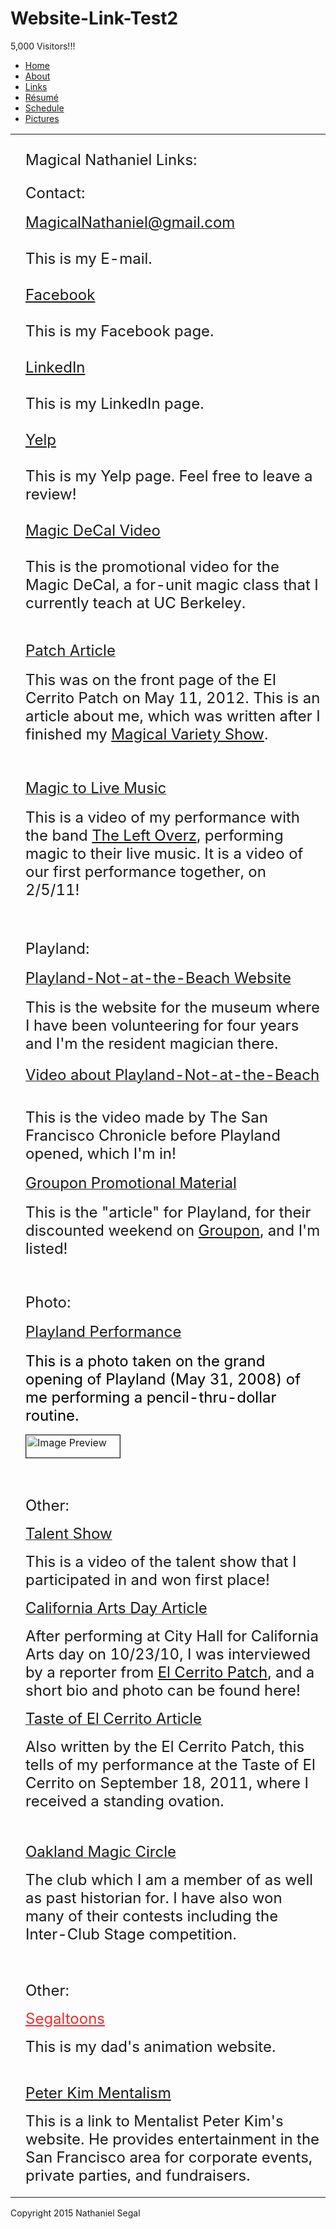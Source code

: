 # Website-Link-Test2


<!DOCTYPE html
  PUBLIC "-//W3C//DTD HTML 4.01 Transitional//EN" "http://www.w3.org/TR/html4/loose.dtd">
<html><head>
      <meta http-equiv="Content-Type" content="text/html; charset=UTF-8">
   <meta name="author" content="Steve Segal"><meta name="description" content="Magical Nathaniel website"><meta name="keywords" content="Magical Nathaniel, Magical, Nathaniel, Magic, Nathaniel Segal"><title>Links - Magical Nathaniel</title><link rel="stylesheet" type="text/css" media="all" href="main.css"><link rel="stylesheet" type="text/css" media="all" href="colorschemes/colorscheme7/colorscheme.css"><link rel="stylesheet" type="text/css" media="all" href="style.css"><script type="text/javascript" src="live_tinc.js"></script></head><body id="main_body"><div id="container"><div id="header"><div id="key_visual"><div id="slogan">5,000 Visitors!!!</div><div id="logo"></div></div></div><div id="main_nav_container"><ul id="main_nav_list"><li><a class="main_nav_item" href="1.html" id="mni2" shape="rect">Home</a></li><li><a class="main_nav_item" href="3.html" id="mni2" shape="rect">About</a></li><li><a class="main_nav_active_item" href="2.html" id="mnai1" shape="rect">Links</a></li><li><a class="main_nav_item" href="4.html" id="mni2" shape="rect">Résumé</a></li><li><a class="main_nav_item" href="5.html" id="mni2" shape="rect">Schedule</a></li><li><a class="main_nav_item" href="6.html" id="mni2" shape="rect">Pictures</a></li></ul></div><div id="main_container"><table id="layout_table"><tr><td colspan="1" id="sub_nav_column" rowspan="1"><div id="left_column_container"><div id="sub_container1"></div></div></td><td colspan="1" id="content_column" rowspan="1"><div id="sub_container2"><div class="content" id="content_container"><p></p><span style="font-size:24px;"><span style="font-size:24px;"><span style="font-size:24px;"><p><span style="font-size:24px !important;">
        Magical Nathaniel Links: </span><br></p><p></p><span style="font-size:18px;"><span style="font-size:18px;"><span style="font-size:18px;"><p><span style="font-size:24px;">Contact: <br></span></p></span></span></span></span></span></span><div style="text-align:center;"><div style="text-align:left;"><a href="mailto:magicalnathaniel@gmail"><span style="font-size:24px;"><span style="font-size:24px;"><span style="font-size:24px;"><span style="font-size:18px;"><span style="font-size:18px;"><span style="font-size:18px;"><p></p></span></span></span></span></span></span></a><a href="mailto:magicalnathaniel@gmail.com"><span style="font-size:18px;"><span style="font-size:24px;">MagicalNathaniel@gmail.com</span></span></a><br><span style="font-size:18px;"><span style="font-size:24px;"><br></span></span><span style="font-size:18px;"><span style="font-size:24px;">This is my E-mail.<br><br><a href="http://www.facebook.com/pages/Magical-Nathaniel/173611996031725" target="_blank">Facebook</a><br><br>This is my Facebook page.<br><br><a target="_blank" href="http://www.linkedin.com/pub/magical-nathaniel/5b/b37/351">LinkedIn</a><br><br>This is my LinkedIn page.</span></span></div><div style="text-align:left;"><span style="font-size:18px;"><span style="font-size:24px;"><br></span></span></div><div style="text-align:left;"><span style="font-size:18px;"><span style="font-size:24px;"><a href="http://www.yelp.com/biz/magical-nathaniel-el-cerrito-2" target="_blank">Yelp</a></span></span></div><div style="text-align:left;"><span style="font-size:18px;"><span style="font-size:24px;"><br></span></span></div><div style="text-align:left;"><span style="font-size:18px;"><span style="font-size:24px;">This is my Yelp page. Feel free to leave a review!<br><br><a href="https://www.youtube.com/watch?v=zg8zHw_SVnA&amp;feature=youtu.be" target="_blank">Magic DeCal Video</a></span></span></div><div style="text-align:left;"><span style="font-size:18px;"><span style="font-size:24px;"><br></span></span></div><div style="text-align:left;"><span style="font-size:18px;"><span style="font-size:24px;">This is the promotional video for the Magic DeCal, a for-unit magic class that I currently teach at UC Berkeley.<br><br><span style="font-size:24px;"><span style="font-size:24px;"><span style="font-size:24px;"><span style="font-size:18px;"><span style="font-size:18px;"><span style="font-size:18px;"><span style="font-size:18px;"><span style="font-size:18px;"><span style="font-size:18px;"><span style="font-size:24px;"><span style="font-size:24px;"><span style="font-size:24px;"><span style="font-size:18px;"><span style="font-size:18px;"><span style="font-size:18px;"><span style="font-size:18px;"><span style="font-size:18px;"><span style="font-size:18px;"><span style="font-size:24px;"><span style="font-size:24px;"><span style="font-size:18px;"><span style="font-size:18px;"><span style="font-size:18px;"><span style="font-size:18px;"><span style="font-size:18px;"><span style="font-size:18px;"><p><a href="http://elcerrito.patch.com/articles/nathaniel-segal-el-cerrito-high-school-student-and-resident-playland-magician" target="_blank"><span style="font-size:24px;"><span style="font-size:24px;"><span style="font-size:24px;"><span style="font-size:18px;"><span style="font-size:18px;"><span style="font-size:18px;"><span style="font-size:18px;"><span style="font-size:18px;"><span style="font-size:18px;"><span style="font-size:24px;">Patch Article</span></span></span></span></span></span></span></span></span></span></a></p><p><span style="font-size:24px;"><span style="font-size:24px;"><span style="font-size:24px;"><span style="font-size:18px;"><span style="font-size:18px;"><span style="font-size:18px;"><span style="font-size:18px;"><span style="font-size:18px;"><span style="font-size:18px;"><span style="font-size:24px;">This
 was on the front page of the El Cerrito Patch on May 11, 2012. This is 
an article about me, which was written after I finished my <a href="7.html">Magical 
Variety Show</a>.</span></span></span></span></span></span></span></span></span></span></p><p><br></p><p><a href="http://www.youtube.com/watch?v=grUc8GC9rqQ" target="_blank"><span style="font-size:24px;"><span style="font-size:24px;"><span style="font-size:24px;"><span style="font-size:18px;"><span style="font-size:18px;"><span style="font-size:18px;"><span style="font-size:18px;"><span style="font-size:18px;"><span style="font-size:18px;"><span style="font-size:24px;">Magic to Live Music </span></span></span></span></span></span></span></span></span></span></a></p><p><span style="font-size:24px;"><span style="font-size:24px !important;">This is a video of my performance with the band <a target="_blank" href="http://www.facebook.com/pages/The-Left-Overs-of-El-Sob/303404497059?">The Left Overz</a>, performing magic to their live music. It is </span>a <span style="font-size:24px;">video </span>of our first performance together, on 2/5/11!</span></p></span></span></span></span></span></span></span></span></span></span></span></span></span></span></span></span></span></span></span></span></span></span></span></span></span></span></span><span style="font-size:24px;"><span style="font-size:24px;"><br></span></span></span> </div></div><span style="font-size:24px;"><span style="font-size:24px;"><span style="font-size:24px;"><span style="font-size:18px;"><span style="font-size:18px;"><span style="font-size:18px;"><span style="font-size:18px;"><span style="font-size:18px;"><span style="font-size:18px;"><p><span style="font-size:24px;">Playland: <br></span></p><p><a target="_blank" href="http://www.playland-not-at-the-beach.org/"><span style="font-size:24px;">Playland-Not-at-the-Beach Website</span></a></p><span style="font-size:24px;">This is the website for the museum where I have been volunteering for four years and I'm the resident magician there.</span></span></span></span></span></span></span></span></span></span><span style="font-size:24px;"><span style="font-size:24px;"><span style="font-size:24px;"><span style="font-size:18px;"></span></span></span></span><span style="font-size:24px;"><span style="font-size:24px;"><span style="font-size:24px;"><span style="font-size:18px;"><span style="font-size:18px;"><span style="font-size:18px;"><span style="font-size:18px;"><span style="font-size:18px;"><span style="font-size:18px;"><br></span></span></span></span></span></span></span></span></span><span style="font-size:18px;"><span style="font-size:18px;"><span style="font-size:18px;"><span style="font-size:18px;"><span style="font-size:18px;"><span style="font-size:18px;"><span style="font-size:18px;"><span style="font-size:18px;"><span style="font-size:18px;"><span style="font-size:18px;"><span style="font-size:18px;"><span style="font-size:24px;"><span style="font-size:24px;"><span style="font-size:24px;"><span style="font-size:24px;"><span style="font-size:24px;"><span style="font-size:24px;"><span style="font-size:24px;"><span style="font-size:24px;"><span style="font-size:24px;"><span style="font-size:24px;"><span style="font-size:24px;"><span style="font-size:18px !important;"><br><a href="http://www.sfgate.com/cgi-bin/object/article?f=/c/a/2008/05/31/BAA91105GG.DTL&amp;o=0" target="_blank"><span style="font-size:24px;">Video about Playland-Not-at-the-Beach</span></a><br><br></span></span></span></span></span></span></span></span></span></span></span></span></span></span></span></span></span></span></span></span></span></span></span><span style="font-size:24px;"><span style="font-size:24px;"><span style="font-size:24px;"><span style="font-size:18px;"><span style="font-size:18px;"><span style="font-size:18px;"><span style="font-size:18px;"><span style="font-size:18px;"><span style="font-size:18px;"><p><span style="font-size:24px;">This is the video made by The San Francisco Chronicle before Playland opened, which I'm in!</span></p><p><a target="_blank" href="http://www.groupon.com/deals/playland-not-at-the-beach-san-francisco"><span style="font-size:24px;">Groupon Promotional Material</span></a></p><p><span style="font-size:24px;">This is the "article" for Playland, for their discounted weekend on <a target="_blank" href="http://www.groupon.com/san-francisco/">Groupon</a>, and I'm listed!</span></p><p><br></p><p><span style="font-size:24px;">Photo:&nbsp;</span></p><p><a href="http://images.search.yahoo.com/images/view?back=http%3A%2F%2Fimages.search.yahoo.com%2Fsearch%2Fimages%3Fei%3DUTF-8%26p%3DMagical%2520Nathaniel%26y%3DSearch%26fr2%3Dtab-web%26fr%3Dyfp-t-501&amp;w=500&amp;h=121&amp;imgurl=static.flickr.com%2F3293%2F2540605638_f208f881bf.jpg&amp;rurl=http%3A%2F%2Fwww.flickr.com%2Fphotos%2Fmisterken%2F2540605638%2F&amp;size=63.3kB&amp;name=8645+Magical+Nathaniel+and+the+Dollar+Bill&amp;p=Magical+Nathaniel&amp;type=JPG&amp;oid=ea2a742d29289866&amp;fusr=misterken&amp;tit=8645+Magical+Nathaniel+and+the+Dollar+Bill&amp;hurl=http%3A%2F%2Fwww.flickr.com%2Fphotos%2Fmisterken%2F&amp;no=3&amp;sigr=11if2ndfn&amp;sigi=11gmvrj2t&amp;sigb=13dsufbev&amp;sigh=117m05n6g&amp;tt=19" target="_blank"><span style="font-size:24px;">Playland Performance</span></a></p></span></span></span></span></span></span></span></span></span><p class="MsoNormal"><span style="font-size:24px;color:windowtext;text-decoration:none;">This is a photo taken on the grand opening of Playland (May 31, 2008) of me performing a
pencil-thru-dollar routine.</span></p>

<span style="font-size:24px;"><span style="font-size:24px;"><span style="font-size:24px;"><span style="font-size:18px;"><span style="font-size:18px;"><span style="font-size:18px;"><span style="font-size:18px;"><span style="font-size:18px;"><span style="font-size:18px;"><p><a href="http://rds.yahoo.com/_ylt=A9G_bI.WkoJIVjoBxJOjzbkF/SIG=126vuj7fs/EXP=1216603158/**http%3A//www.flickr.com/photos/misterken/2540605638/" target="_top" class="yschthmb" id="yschthumb"><img width="150" height="36" border="1" alt="Image Preview" src="http://static.flickr.com/3293/2540605638_f208f881bf.jpg"></a></p><p><span style="font-size:24px;"><span style="font-size:24px;"><span style="font-size:24px;"><span style="font-size:18px;"><span style="font-size:18px;"><span style="font-size:18px;"><span style="font-size:18px;"><span style="font-size:18px;"><span style="font-size:18px;"><span style="font-size:24px;"><br></span></span></span></span></span></span></span></span></span></span></p><p><span style="font-size:24px;"><span style="font-size:24px;"><span style="font-size:24px;"><span style="font-size:18px;"><span style="font-size:18px;"><span style="font-size:18px;"><span style="font-size:18px;"><span style="font-size:18px;"><span style="font-size:18px;"><span style="font-size:24px;">Other:</span></span></span></span></span></span></span></span></span></span></p><p><a target="_blank" href="http://www.youtube.com/watch?v=6LvasaH70cU&amp;feature=channel_page"><span style="font-size:24px;">Talent Show</span></a></p><p><span style="font-size:24px;">This is a video of the talent show that I participated in and won first place!</span></p><p><a href="http://elcerrito.patch.com/articles/city-hall-hosts-arts-fest#photo-2576234" target="_blank"><span style="font-size:24px;">California Arts Day Article</span></a></p><p><span style="font-size:24px;">After performing at City Hall for California Arts day on 10/23/10, I was interviewed by a reporter from <a target="_blank" href="http://elcerrito.patch.com/">El Cerrito Patch</a>, and a short bio and photo can be found here!</span></p><p><a target="_blank" href="http://elcerrito.patch.com/articles/taste-of-el-cerrito-enlivens-community-center"><span style="font-size:24px;">Taste of El Cerrito Article</span></a></p><p><span style="font-size:24px;">Also written by the El Cerrito Patch, this tells of my performance at the Taste of El Cerrito on September 18, 2011, where I received a standing ovation.<br></span></p><p><br></p><p><a href="http://www.oaklandmagiccircle.com/" target="_blank"><span style="font-size:24px;">Oakland Magic Circle</span></a></p><p><span style="font-size:24px;">The club which I am a member of as well as past historian for. I have also won many of their contests including the Inter-Club Stage competition.<br></span></p><p><span style="font-size:24px;"><br></span></p><p><span style="font-size:24px;">Other:</span><br></p><p><span style="font-size:24px;"><span style="font-size:24px;"><a style="color:rgb(241, 42, 42);" target="_blank" href="http://www.segaltoons.com/"><span style="font-size:24px;">Segaltoons</span></a></span></span><br></p></span><p><span style="font-size:24px;">This is my dad's animation website.</span></p><p><span style="font-size:24px;"><br><a target="_blank" href="http://www.peterkimentertainment.com/">Peter Kim Mentalism</a></span></p><p><span style="font-size:24px;">This is a link to Mentalist Peter Kim's website.  He provides entertainment in the San Francisco area for corporate events, private parties, and fundraisers.  <br></span></p></span></span></span><p></p></span></span></span><p></p></span></span><p>
        </p>
     

































</div></div></td></tr></table></div><div id="footer"><div id="footer_text">Copyright 2015 Nathaniel Segal</div></div></div><!-- wfxbuild / 1.0 / layout6-116-2 / 2015-01-01 21:45:11 CET--></body></html>
